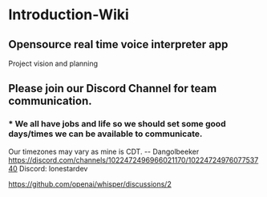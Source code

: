 # Introduction-Wiki
## Opensource real time voice interpreter app
Project vision and planning

## Please join our Discord Channel for team communication.


### * We all have jobs and life so we should set some good days/times we can be available to communicate. 
Our timezones may vary as mine is CDT. -- Dangolbeeker  
https://discord.com/channels/1022472496966021170/1022472497607753740 
Discord: lonestardev

https://github.com/openai/whisper/discussions/2
